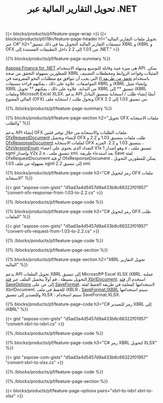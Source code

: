 ﻿---
title: تحويل التقارير المالية عبر .NET
url: /ar/net/conversion/
description:  C# رمز لتحويل التقارير المالية بتنسيق XBRL و iXBRL (inline xbrl) و OFX fomats عبر مكتبة .NET.
---
{{< blocks/products/pf/feature-page-wrap >}}
{{< blocks/products/pf/i18n/feature-page-header h1="تحويل ملفات التقارير المالية عبر C#" h2="تنسيقات التقارير المالية التحويل بما في ذلك تنسيق XBRL و iXBRL و OFX من 1.03 إلى 2.2 داخل التطبيقات المستندة إلى .NET." >}}

{{% blocks/products/pf/feature-page-summary %}}

[Aspose.Finance for .NET](https://products.aspose.com/finance/net/) هي ميزة غنية وقابلة للتوسيع وسهلة الاستخدام API. يمكن للمطورين بسهولة التحقق من صحة XBRL المثيلات وقواعد الروابط ومخططات التصنيف باستخدام [تحقق من طريقة ()](https://apireference.aspose.com/finance/net/aspose.finance.xbrl/xbrlinstance/methods/validate) التي يجب أن تتوافق مع متطلبات النحو المفروضة في المواصفات. علاوة على ذلك ، يمكنهم قراءة تنسيقات XBRL و iXBRL وإنشاء مثيل XBRL من البداية. علاوة على ذلك ، يمكنهم ** تحويل XBRL تنسيق ** إلى iXBRL وملفات Microsoft Excel XLSX. يدعم API أيضًا إنشاء طلب / استجابة بتنسيق التبادل المالي المفتوح (OFX) ويحول طلب / استجابة ملف OFX من تنسيق 1.03 إلى 2.2.

{{% /blocks/products/pf/feature-page-summary %}}

{{% blocks/products/pf/feature-page-section h2="تحويل OFX ملفات الاستجابة والطلب" %}}

يدعم API إنشاء OFX ملفات الطلبات والاستجابة من خلال توفير فئتين. [OfxRequestDocument](https://apireference.aspose.com/finance/net/aspose.finance.ofx/ofxrequestdocument) لإنشاء وتحميل OFX طلب ملفات بتنسيق 1.03 و 2.2 و [OfxResponseDocument](https://apireference.aspose.com/finance/net/aspose.finance.ofx/ofxresponsedocument) لملفات الاستجابة OFX بتنسيق 1.03 و 2.2. المزيد ، [OfxVersionEnum](https://apireference.aspose.com/finance/net/aspose.finance.ofx/ofxversionenum) التعداد الذي يحتوي على أعضاء V1x وهو إصدار 1.x ، تنسيق ملف sgml وإصدار V2x 2.x ، تنسيق ملف xml. بعد استدعاء طريقة Save لفئة OfxRequestDocument أو فئة OfxResponseDocument ، يمكن للمطورين التحويل بسهولة من ملف 1.03 sgml إلى تنسيق 2.2 xml.


{{% blocks/products/pf/feature-page-code h3="C# رمز لتحويل OFX ملفات الاستجابة" %}}

{{< gist "aspose-com-gists" "d5ad3a4d5457d9a433b6c66322f01957" "convert-ofx-response-from-1.03-to-2.2.cs" >}} 

{{% /blocks/products/pf/feature-page-code %}}

{{% blocks/products/pf/feature-page-code h3="C# رمز لتحويل OFX طلب الملفات" %}}

{{< gist "aspose-com-gists" "d5ad3a4d5457d9a433b6c66322f01957" "convert-ofx-request-from-1.03-to-2.2.cs" >}} 

{{% /blocks/products/pf/feature-page-code %}}

{{% /blocks/products/pf/feature-page-section %}}

{{% blocks/products/pf/feature-page-section h2="XBRL تحويل التقارير المالية" %}}

يدعم API تحويل الملفات XBRL إلى تنسيق Microsoft® Excel XLSX iXBRL. عملية التحويل بسيطة ، قم أولاً بتحميل الملف عبر [فئة XbrlDocument](https://apireference.aspose.com/finance/net/aspose.finance.xbrl/xbrldocument). استخدم ال [فئة SaveOptions](https://apireference.aspose.com/finance/net/aspose.finance.xbrl/saveoptions) إلى عن على [SaveFormat](https://apireference.aspose.com/finance/net/aspose.finance.xbrl/saveoptions/properties/saveformat)، لاستخدامها كمعلمة في طريقة الحفظ لفئة XbrlDocument. للحفظ في ملف iXBLR ، [SaveFormat.IXBRL](https://apireference.aspose.com/finance/net/aspose.finance.xbrl/saveformat) سيتم استخدامها وللتصدير إلى تنسيق XLSX ، سيتم استخدام SaveFormat.XLSX.

{{% blocks/products/pf/feature-page-code h3="C# رمز للتصدير XBRL إلى iXBRL" %}}

{{< gist "aspose-com-gists" "d5ad3a4d5457d9a433b6c66322f01957" "convert-xbrl-to-ixbrl.cs" >}} 

{{% /blocks/products/pf/feature-page-code %}}

{{% blocks/products/pf/feature-page-code h3="C# رمز XBRL لتحويل XLSX" %}}

{{< gist "aspose-com-gists" "d5ad3a4d5457d9a433b6c66322f01957" "convert-xbrl-to-xlsx.cs" >}} 

{{% /blocks/products/pf/feature-page-code %}}

{{% /blocks/products/pf/feature-page-section %}}

{{< blocks/products/pf/feature-page-options pairs="xbrl-to-ixbrl xbrl-to-xlsx" >}}